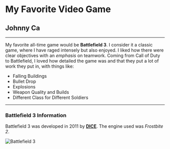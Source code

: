 # My Favorite Video Game
## Johnny Ca
---
My favorite all-time game would be **Battlefield 3**. I consider it a classic game, where I have raged intensely but also enjoyed. I liked how there were clear objectives with an *emphasis* on teamwork. Coming from Call of Duty to Battlefield, I loved how detailed the game was and that they put a lot of work they put in, with things like:

* Falling Buildings
* Bullet Drop
* Explosions
* Weapon Quality and Builds
* Different Class for Different Soldiers
---
### Battlefield 3 Information

Battlefield 3 was developed in 2011 by **[DICE](https://www.dice.se/)**. The engine used was *Frostbite 2*.

![Battlefield 3](https://cdn.cloudflare.steamstatic.com/steam/apps/1238831/ss_c378ec3b0951e274244f337cf6fd42cd0ce875ed.1920x1080.jpg?t=1598622474)
